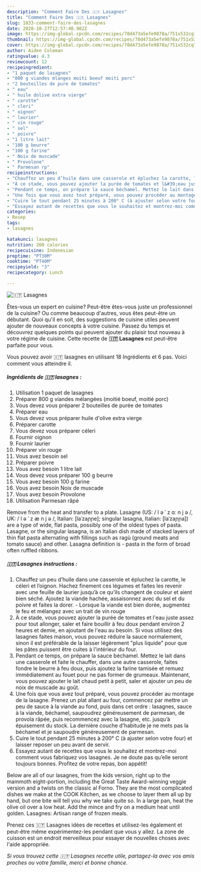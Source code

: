 ```yaml
---
description: "Comment Faire Des 🇮🇹 Lasagnes"
title: "Comment Faire Des 🇮🇹 Lasagnes"
slug: 1833-comment-faire-des-lasagnes
date: 2020-10-27T12:57:40.982Z
image: https://img-global.cpcdn.com/recipes/78d473a5efe9878a/751x532cq70/🇮🇹-lasagnes-photo-principale-de-la-recette.jpg
thumbnail: https://img-global.cpcdn.com/recipes/78d473a5efe9878a/751x532cq70/🇮🇹-lasagnes-photo-principale-de-la-recette.jpg
cover: https://img-global.cpcdn.com/recipes/78d473a5efe9878a/751x532cq70/🇮🇹-lasagnes-photo-principale-de-la-recette.jpg
author: Aiden Coleman
ratingvalue: 4.3
reviewcount: 12
recipeingredient:
- "1 paquet de lasagnes"
- "800 g viandes mlanges moiti boeuf moiti porc"
- "2 bouteilles de pure de tomates"
- " eau"
- " huile dolive extra vierge"
- " carotte"
- " cleri"
- " oignon"
- " laurier"
- " vin rouge"
- " sel"
- " poivre"
- "1 litre lait"
- "100 g beurre"
- "100 g farine"
- " Noix de muscade"
- " Provolone"
- " Parmesan rp"
recipeinstructions:
- "Chauffez un peu d’huile dans une casserole et épluchez la carotte, le céleri et l’oignon. Hachez finement ces légumes et faites les revenir avec une feuille de laurier jusqu’à ce qu’ils changent de couleur et aient bien séché. Ajoutez la viande hachée, assaisonnez avec du sel et du poivre et faites la dorer.  Lorsque la viande est bien dorée, augmentez le feu et mélangez avec un trait de vin rouge"
- "À ce stade, vous pouvez ajouter la purée de tomates et l&#39;eau juste assez pour tout allonger, saler et faire bouillir à feu doux pendant environ 2 heures et demie, en ajoutant de l&#39;eau au besoin. Si vous utilisez des lasagnes faites maison, vous pouvez réduire la sauce normalement, sinon il est préférable de la laisser légèrement &#34;plus liquide&#34; pour que les pâtes puissent être cuites à l&#39;intérieur du four."
- "Pendant ce temps, on prépare la sauce béchamel. Mettez le lait dans une casserole et faite le chauffer, dans une autre casserole, faites fondre le beurre à feu doux, puis ajoutez la farine tamisée et remuez immédiatement au fouet pour ne pas former de grumeaux. Maintenant, vous pouvez ajouter le lait chaud petit à petit, saler et ajouter un peu de noix de muscade au goût."
- "Une fois que vous avez tout préparé, vous pouvez procéder au montage de la lasagne. Prenez un plat allant au four, commencez par mettre un peu de sauce à la viande au fond, puis dans cet ordre : lasagnes, sauce à la viande, béchamel, saupoudrez généreusement de parmesan, de provola râpée, puis recommencez avec la lasagne, etc. jusqu’à épuisement du stock. La dernière couche d&#39;habitude je ne mets pas la béchamel et je saupoudre généreusement de parmesan."
- "Cuire le tout pendant 25 minutes à 200° C (à ajuster selon votre four) et laisser reposer un peu avant de servir."
- "Essayez autant de recettes que vous le souhaitez et montrez-moi comment vous fabriquez vos lasagnes. Je ne doute pas qu’elle seront toujours bonnes. Profitez de votre repas, bon appétit!"
categories:
- Resep
tags:
- lasagnes

katakunci: lasagnes 
nutrition: 260 calories
recipecuisine: Indonesian
preptime: "PT30M"
cooktime: "PT40M"
recipeyield: "3"
recipecategory: Lunch

---
```



![🇮🇹 Lasagnes](https://img-global.cpcdn.com/recipes/78d473a5efe9878a/751x532cq70/🇮🇹-lasagnes-photo-principale-de-la-recette.jpg)

Êtes-vous un expert en cuisine? Peut-être êtes-vous juste un professionnel de la cuisine? Ou comme beaucoup d'autres, vous êtes peut-être un débutant. Quoi qu'il en soit, des suggestions de cuisine utiles peuvent ajouter de nouveaux concepts à votre cuisine. Passez du temps et découvrez quelques points qui peuvent ajouter du plaisir tout nouveau à votre régime de cuisine. Cette recette de <strong> 🇮🇹 Lasagnes </strong> est peut-être parfaite pour vous.

<!--inarticleads1-->

Vous pouvez avoir 🇮🇹 lasagnes en utilisant 18 Ingrédients et 6 pas. Voici comment vous atteindre il.

##### Ingrédients de 🇮🇹 lasagnes :

1. Utilisation 1 paquet de lasagnes
1. Préparer 800 g viandes mélangées (moitié boeuf, moitié porc)
1. Vous devez vous préparer 2 bouteilles de purée de tomates
1. Préparer  eau
1. Vous devez vous préparer  huile d&#39;olive extra vierge
1. Préparer  carotte
1. Vous devez vous préparer  céleri
1. Fournir  oignon
1. Fournir  laurier
1. Préparer  vin rouge
1. Vous avez besoin  sel
1. Préparer  poivre
1. Vous avez besoin 1 litre lait
1. Vous devez vous préparer 100 g beurre
1. Vous avez besoin 100 g farine
1. Vous avez besoin  Noix de muscade
1. Vous avez besoin  Provolone
1. Utilisation  Parmesan râpé


Remove from the heat and transfer to a plate. Lasagne (US: / l ə ˈ z ɑː n j ə /, UK: / l ə ˈ z æ n j ə /, Italian: [laˈzaɲɲe]; singular lasagna, Italian: [laˈzaɲɲa]) are a type of wide, flat pasta, possibly one of the oldest types of pasta. Lasagne, or the singular lasagna, is an Italian dish made of stacked layers of thin flat pasta alternating with fillings such as ragù (ground meats and tomato sauce) and other. Lasagna definition is - pasta in the form of broad often ruffled ribbons. 

<!--inarticleads2-->

##### 🇮🇹 Lasagnes instructions :

1. Chauffez un peu d’huile dans une casserole et épluchez la carotte, le céleri et l’oignon. Hachez finement ces légumes et faites les revenir avec une feuille de laurier jusqu’à ce qu’ils changent de couleur et aient bien séché. Ajoutez la viande hachée, assaisonnez avec du sel et du poivre et faites la dorer.  - Lorsque la viande est bien dorée, augmentez le feu et mélangez avec un trait de vin rouge
1. À ce stade, vous pouvez ajouter la purée de tomates et l&#39;eau juste assez pour tout allonger, saler et faire bouillir à feu doux pendant environ 2 heures et demie, en ajoutant de l&#39;eau au besoin. Si vous utilisez des lasagnes faites maison, vous pouvez réduire la sauce normalement, sinon il est préférable de la laisser légèrement &#34;plus liquide&#34; pour que les pâtes puissent être cuites à l&#39;intérieur du four.
1. Pendant ce temps, on prépare la sauce béchamel. Mettez le lait dans une casserole et faite le chauffer, dans une autre casserole, faites fondre le beurre à feu doux, puis ajoutez la farine tamisée et remuez immédiatement au fouet pour ne pas former de grumeaux. Maintenant, vous pouvez ajouter le lait chaud petit à petit, saler et ajouter un peu de noix de muscade au goût.
1. Une fois que vous avez tout préparé, vous pouvez procéder au montage de la lasagne. Prenez un plat allant au four, commencez par mettre un peu de sauce à la viande au fond, puis dans cet ordre : lasagnes, sauce à la viande, béchamel, saupoudrez généreusement de parmesan, de provola râpée, puis recommencez avec la lasagne, etc. jusqu’à épuisement du stock. La dernière couche d&#39;habitude je ne mets pas la béchamel et je saupoudre généreusement de parmesan.
1. Cuire le tout pendant 25 minutes à 200° C (à ajuster selon votre four) et laisser reposer un peu avant de servir.
1. Essayez autant de recettes que vous le souhaitez et montrez-moi comment vous fabriquez vos lasagnes. Je ne doute pas qu’elle seront toujours bonnes. Profitez de votre repas, bon appétit!


Below are all of our lasagnes, from the kids version, right up to the mammoth eight-portion, including the Great Taste Award-winning veggie version and a twists on the classic al Forno. They are the most complicated dishes we make at the COOK Kitchen, as we choose to layer them all up by hand, but one bite will tell you why we take quite so. In a large pan, heat the olive oil over a low heat. Add the mince and fry on a medium heat until golden. Lasagnes: Artisan range of frozen meals. 

<!--inarticleads1-->

<p>
Prenez ces 🇮🇹 Lasagnes idées de recettes et utilisez-les également et peut-être même expérimentez-les pendant que vous y allez. La zone de cuisson est un endroit merveilleux pour essayer de nouvelles choses avec l'aide appropriée.
</p>

<p>
<i>Si vous trouvez cette 🇮🇹 Lasagnes recette utile, partagez-la avec vos amis proches ou votre famille, merci et bonne chance.</i>
</p>
